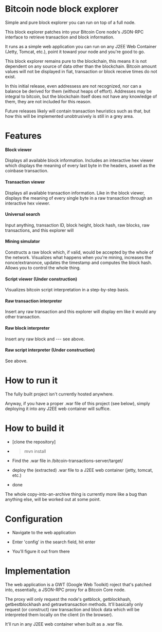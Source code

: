 # Bitcoin node block explorer

Simple and pure block explorer you can run on top of a full node.

This block explorer patches into your Bitcoin Core node's JSON-RPC interface to retrieve transaction and block information.

It runs as a simple web application you can run on any J2EE Web Container (Jetty, Tomcat, etc.), point it toward your node and you're good to go.

This block explorer remains pure to the blockchain, this means it is not dependent on any source of data other than the blockchain. Bitcoin amount values will not be displayed in fiat, transaction or block receive times do not exist.

In this initial release, even addressess are not recognized, nor can a balance be derived for them (without heaps of effort). Addresses may be integral to bitcoin, but the blockchain itself does not have any knowledge of them, they are not included for this reason.

Future releases likely will contain transaction heuristics such as that, but how this will be implemented unobtrusively is still in a grey area.

# Features

#### Block viewer

Displays all available block information. Includes an interactive hex viewer which displays the meaning of every last byte in the headers, aswell as the coinbase transaction.

#### Transaction viewer

Displays all available transaction information. Like in the block viewer, displays the meaning of every single byte in a raw transaction through an interactive hex viewer.

#### Universal search

Input anything, transaction ID, block height, block hash, raw blocks, raw transactions, and this explorer will 

#### Mining simulator

Constructs a raw block which, if valid, would be accepted by the whole of the network. Visualizes what happens when you're mining, increases the nonce/extranonce, updates the timestamp and computes the block hash. Allows you to control the whole thing.

#### Script viewer (Under construction)

Visualizes bitcoin script interpretation in a step-by-step basis.

#### Raw transaction interpreter

Insert any raw transaction and this explorer will display em like it would any other transaction.

#### Raw block interpreter

Insert any raw block and --- see above.

#### Raw script interpreter (Under construction) 

See above.

# How to run it

The fully built project isn't currently hosted anywhere.

Anyway, if you have a proper .war file of this project (see below), simply deploying it into any J2EE web container will suffice.

# How to build it

- [clone the repository]

- > mvn install

- Find the .war file in /bitcoin-transactions-server/target/

- deploy the (extracted) .war file to a J2EE web container (jetty, tomcat, etc.)

- done

The whole copy-into-an-archive thing is currently more like a bug than anything else, will be worked out at some point.

# Configuration

- Navigate to the web application

- Enter 'config' in the search field, hit enter

- You'll figure it out from there

# Implementation

The web application is a GWT (Google Web Toolkit) roject that's patched into, essentially, a JSON-RPC proxy for a Bitcoin Core node.

The proxy will only request the node's getblock, getblockhash, getbestblockhash and getrawtransaction methods. It'll basically only request (or construct) raw transaction and block data which will be interpreted them locally on the client (in the browser).

It'll run in any J2EE web container when built as a .war file.
